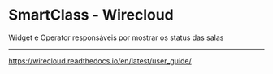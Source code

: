 # SmartClass - Wirecloud

Widget e Operator responsáveis por mostrar os status das salas
_________

https://wirecloud.readthedocs.io/en/latest/user_guide/

